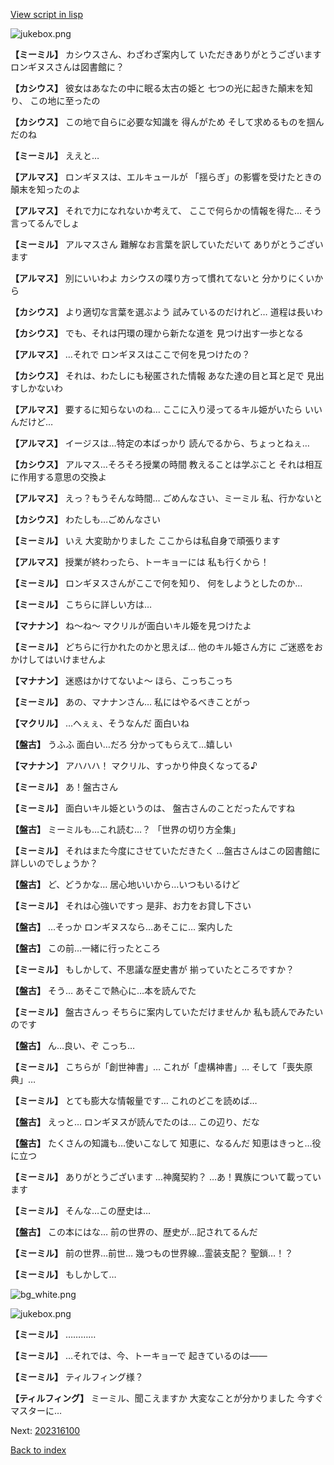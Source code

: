 [View script in lisp](../scripts/202316090.txt)

![jukebox.png](../images/backgrounds/jukebox.png)

**【ミーミル】**
カシウスさん、わざわざ案内して
いただきありがとうございます
ロンギヌスさんは図書館に？

**【カシウス】**
彼女はあなたの中に眠る太古の姫と
七つの光に起きた顛末を知り、
この地に至ったの

**【カシウス】**
この地で自らに必要な知識を
得んがため
そして求めるものを掴んだのね

**【ミーミル】**
ええと…

**【アルマス】**
ロンギヌスは、エルキュールが
「揺らぎ」の影響を受けたときの
顛末を知ったのよ

**【アルマス】**
それで力になれないか考えて、
ここで何らかの情報を得た…
そう言ってるんでしょ

**【ミーミル】**
アルマスさん
難解なお言葉を訳していただいて
ありがとうございます

**【アルマス】**
別にいいわよ
カシウスの喋り方って慣れてないと
分かりにくいから

**【カシウス】**
より適切な言葉を選ぶよう
試みているのだけれど…
道程は長いわ

**【カシウス】**
でも、それは円環の理から新たな道を
見つけ出す一歩となる

**【アルマス】**
…それで
ロンギヌスはここで何を見つけたの？

**【カシウス】**
それは、わたしにも秘匿された情報
あなた達の目と耳と足で
見出すしかないわ

**【アルマス】**
要するに知らないのね…
ここに入り浸ってるキル姫がいたら
いいんだけど…

**【アルマス】**
イージスは…特定の本ばっかり
読んでるから、ちょっとねぇ…

**【カシウス】**
アルマス…そろそろ授業の時間
教えることは学ぶこと
それは相互に作用する意思の交換よ

**【アルマス】**
えっ？もうそんな時間…
ごめんなさい、ミーミル
私、行かないと

**【カシウス】**
わたしも…ごめんなさい

**【ミーミル】**
いえ
大変助かりました
ここからは私自身で頑張ります

**【アルマス】**
授業が終わったら、トーキョーには
私も行くから！

**【ミーミル】**
ロンギヌスさんがここで何を知り、
何をしようとしたのか…

**【ミーミル】**
こちらに詳しい方は…

**【マナナン】**
ね～ね～
マクリルが面白いキル姫を見つけたよ

**【ミーミル】**
どちらに行かれたのかと思えば…
他のキル姫さん方に
ご迷惑をおかけしてはいけませんよ

**【マナナン】**
迷惑はかけてないよ～
ほら、こっちこっち

**【ミーミル】**
あの、マナナンさん…
私にはやるべきことがっ

**【マクリル】**
…へぇぇ、そうなんだ
面白いね

**【盤古】**
うふふ
面白い…だろ
分かってもらえて…嬉しい

**【マナナン】**
アハハハ！
マクリル、すっかり仲良くなってる♪

**【ミーミル】**
あ！盤古さん

**【ミーミル】**
面白いキル姫というのは、
盤古さんのことだったんですね

**【盤古】**
ミーミルも…これ読む…？
「世界の切り方全集」

**【ミーミル】**
それはまた今度にさせていただきたく
…盤古さんはこの図書館に
詳しいのでしょうか？

**【盤古】**
ど、どうかな…
居心地いいから…いつもいるけど

**【ミーミル】**
それは心強いですっ
是非、お力をお貸し下さい

**【盤古】**
…そっか
ロンギヌスなら…あそこに…
案内した

**【盤古】**
この前…一緒に行ったところ

**【ミーミル】**
もしかして、不思議な歴史書が
揃っていたところですか？

**【盤古】**
そう…
あそこで熱心に…本を読んでた

**【ミーミル】**
盤古さんっ
そちらに案内していただけませんか
私も読んでみたいのです

**【盤古】**
ん…良い、ぞ
こっち…

**【ミーミル】**
こちらが「創世神書」…
これが「虚構神書」…
そして「喪失原典」…

**【ミーミル】**
とても膨大な情報量です…
これのどこを読めば…

**【盤古】**
えっと…
ロンギヌスが読んでたのは…
この辺り、だな

**【盤古】**
たくさんの知識も…使いこなして
知恵に、なるんだ
知恵はきっと…役に立つ

**【ミーミル】**
ありがとうございます
…神魔契約？
…あ！異族について載っています

**【ミーミル】**
そんな…この歴史は…

**【盤古】**
この本にはな…
前の世界の、歴史が…記されてるんだ

**【ミーミル】**
前の世界…前世…
幾つもの世界線…霊装支配？
聖鎖…！？

**【ミーミル】**
もしかして…

![bg_white.png](../images/backgrounds/bg_white.png)

![jukebox.png](../images/backgrounds/jukebox.png)

**【ミーミル】**
…………

**【ミーミル】**
…それでは、今、トーキョーで
起きているのは――

**【ミーミル】**
ティルフィング様？

**【ティルフィング】**
ミーミル、聞こえますか
大変なことが分かりました
今すぐマスターに…


Next: [202316100](202316100.md)

[Back to index](index.md)
